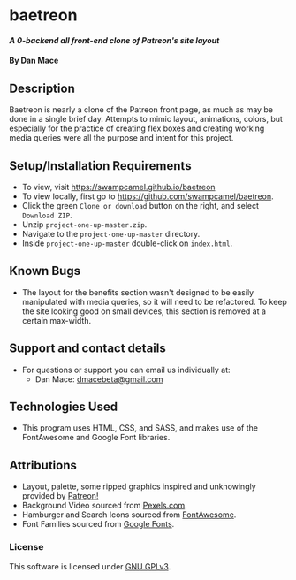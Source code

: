 # baetreon

#### _A 0-backend all front-end clone of Patreon's site layout_

#### By Dan Mace


## Description
Baetreon is nearly a clone of the Patreon front page, as much as may be done in a single brief day.  Attempts to mimic layout, animations, colors, but especially for the practice of creating flex boxes and creating working media queries were all the purpose and intent for this project.

## Setup/Installation Requirements
- To view, visit https://swampcamel.github.io/baetreon
- To view locally, first go to https://github.com/swampcamel/baetreon.
- Click the green `Clone or download` button on the right, and select `Download ZIP`.
- Unzip `project-one-up-master.zip`.
- Navigate to the `project-one-up-master` directory.
- Inside `project-one-up-master` double-click on `index.html`.

## Known Bugs
- The layout for the benefits section wasn't designed to be easily manipulated with media queries, so it will need to be refactored.  To keep the site looking good on small devices, this section is removed at a certain max-width.

## Support and contact details
- For questions or support you can email us individually at:
  - Dan Mace: dmacebeta@gmail.com

## Technologies Used
- This program uses HTML, CSS, and SASS, and makes use of the FontAwesome and Google Font libraries.

## Attributions
- Layout, palette, some ripped graphics inspired and unknowingly provided by [Patreon!](https://www.patreon.com/)
- Background Video sourced from [Pexels.com](https://videos.pexels.com/videos/light-effects-animation-857050).
- Hamburger and Search Icons sourced from [FontAwesome](https://fontawesome.com/).
- Font Families sourced from [Google Fonts](https://fonts.google.com/).

### License
This software is licensed under [GNU GPLv3](LICENSE.txt).
